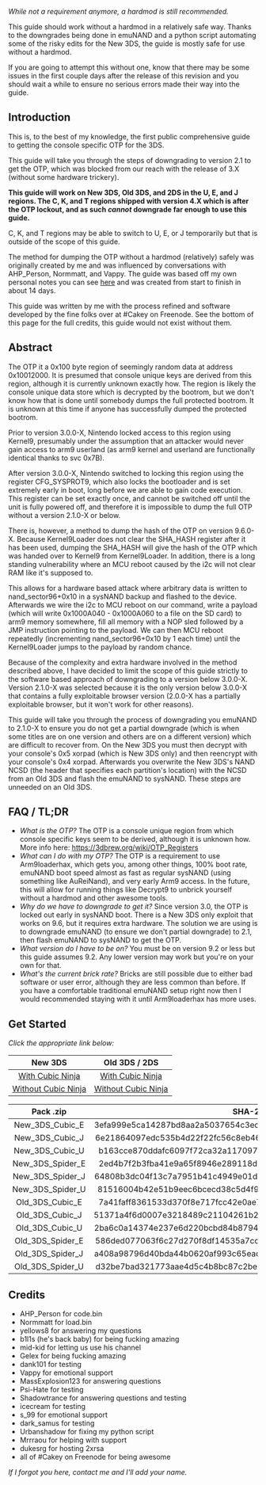 *While not a requirement anymore, a hardmod is still recommended.*

This guide should work without a hardmod in a relatively safe way. Thanks to the downgrades being done in emuNAND and a python script automating some of the risky edits for the New 3DS, the guide is mostly safe for use without a hardmod.

If you are going to attempt this without one, know that there may be some issues in the first couple days after the release of this revision and you should wait a while to ensure no serious errors made their way into the guide.

## Introduction

This is, to the best of my knowledge, the first public comprehensive guide to getting the console specific OTP for the 3DS.

This guide will take you through the steps of downgrading to version 2.1 to get the OTP, which was blocked from our reach with the release of 3.X (without some hardware trickery).

**This guide will work on New 3DS, Old 3DS, and 2DS in the U, E, and J regions. The C, K, and T regions shipped with version 4.X which is after the OTP lockout, and as such *cannot* downgrade far enough to use this guide.**

C, K, and T regions may be able to switch to U, E, or J temporarily but that is outside of the scope of this guide.

The method for dumping the OTP without a hardmod (relatively) safely was originally created by me and was influenced by conversations with AHP_Person, Normmatt, and Vappy. The guide was based off my own personal notes you can see [here](https://www.irccloud.com/pastebin/SfsLwHWS/OTP+Notes) and was created from start to finish in about 14 days.

This guide was written by me with the process refined and software developed by the fine folks over at #Cakey on Freenode. See the bottom of this page for the full credits, this guide would not exist without them.

## Abstract

The OTP it a 0x100 byte region of seemingly random data at address 0x10012000. It is presumed that console unique keys are derived from this region, although it is currently unknown exactly how. The region is likely the console unique data store which is decrypted by the bootrom, but we don't know how that is done until somebody dumps the full protected bootrom. It is unknown at this time if anyone has successfully dumped the protected bootrom.

Prior to version 3.0.0-X, Nintendo locked access to this region using Kernel9, presumably under the assumption that an attacker would never gain access to arm9 userland (as arm9 kernel and userland are functionally identical thanks to svc 0x7B).

After version 3.0.0-X, Nintendo switched to locking this region using the register CFG_SYSPROT9, which also locks the bootloader and is set extremely early in boot, long before we are able to gain code execution. This register can be set exactly once, and cannot be switched off until the unit is fully powered off, and therefore it is impossible to dump the full OTP without a version 2.1.0-X or below.

There is, however, a method to dump the hash of the OTP on version 9.6.0-X. Because Kernel9Loader does not clear the SHA_HASH register after it has been used, dumping the SHA_HASH will give the hash of the OTP which was handed over to Kernel9 from Kernel9Loader. In addition, there is a long standing vulnerability where an MCU reboot caused by the i2c will not clear RAM like it's supposed to.

This allows for a hardware based attack where arbitrary data is written to nand_sector96+0x10 in a sysNAND backup and flashed to the device. Afterwards we wire the i2c to MCU reboot on our command, write a payload (which will write 0x1000A040 - 0x1000A060 to a file on the SD card) to arm9 memory somewhere, fill all memory with a NOP sled followed by a JMP instruction pointing to the payload. We can then MCU reboot repeatedly (incrementing nand_sector96+0x10 by 1 each time) until the Kernel9Loader jumps to the payload by random chance.

Because of the complexity and extra hardware involved in the method described above, I have decided to limit the scope of this guide strictly to the software based approach of downgrading to a version below 3.0.0-X. Version 2.1.0-X was selected because it is the only version below 3.0.0-X that contains a fully exploitable browser version (2.0.0-X has a partially exploitable browser, but it won't work for other reasons).

This guide will take you through the process of downgrading you emuNAND to 2.1.0-X to ensure you do not get a partial downgrade (which is when some titles are on one version and others are on a different version) which are difficult to recover from. On the New 3DS you must then decrypt with your console's 0x5 xorpad (which is New 3DS only) and then reencrypt with your console's 0x4 xorpad. Afterwards you overwrite the New 3DS's NAND NCSD (the header that specifies each partition's location) with the NCSD from an Old 3DS and flash the emuNAND to sysNAND. These steps are unneeded on an Old 3DS.

## FAQ / TL;DR

+ *What is the OTP?*
  The OTP is a console unique region from which console specific keys seem to be derived, although it is unknown how. More info here: https://3dbrew.org/wiki/OTP_Registers
+ *What can I do with my OTP?*
  The OTP is a requirement to use Arm9loaderhax, which gets you, among other things, 100% boot rate, emuNAND boot speed almost as fast as regular sysNAND (using something like AuReiNand), and very early Arm9 access. In the future, this will allow for running things like Decrypt9 to unbrick yourself without a hardmod and other awesome tools.
+ *Why do we have to downgrade to get it?*
  Since version 3.0, the OTP is locked out early in sysNAND boot. There is a New 3DS only exploit that works on 9.6, but it requires extra hardware. The solution we are using is to downgrade emuNAND (to ensure we don't partial downgrade) to 2.1, then flash emuNAND to sysNAND to get the OTP.
+ *What version do I have to be on?*
  You must be on version 9.2 or less but this guide assumes 9.2. Any lower version may work but you're on your own for that.
+ *What's the current brick rate?*
  Bricks are still possible due to either bad software or user error, although they are less common than before. If you have a comfortable traditional emuNAND setup right now then I would recommended staying with it until Arm9loaderhax has more uses.

## Get Started

*Click the appropriate link below:*

New 3DS | Old 3DS / 2DS
:---: | :---:
[With Cubic Ninja](https://github.com/Plailect/OTP/blob/master/New_3DS_Cubic.md) | [With Cubic Ninja](https://github.com/Plailect/OTP/blob/master/Old_3DS_Cubic.md)
[Without Cubic Ninja](https://github.com/Plailect/OTP/blob/master/New_3DS_Spider.md) | [Without Cubic Ninja](https://github.com/Plailect/OTP/blob/master/Old_3DS_Spider.md)

Pack .zip | SHA-256
:---: | :---:
New_3DS_Cubic_E | 3efa999e5ca14287bd8aa2a5037654c3edca7c55728b5cd632eb4a2d08b50437
New_3DS_Cubic_J | 6e21864097edc535b4d22f22fc56c8eb46ec14c47791a6f3723a87bc964ec171
New_3DS_Cubic_U | b163cce870ddafc6097f72ca32a117097e4f84b84cfc1e07a01252305a56f38f
New_3DS_Spider_E | 2ed4b7f2b3fba41e9a65f8946e289118d1a9f5111832f7fe15403a3e736f2ac9
New_3DS_Spider_J | 64808b3dc04f13c7a7951b41c4949e01d5162e8544edb1e4ffd5399b1031ab06
New_3DS_Spider_U | 81516004b42e51b9eec6bcecd38c5d4f90e1216e0a7e0dc97fafe2194f5ae6c9
Old_3DS_Cubic_E | 7a41faff8361533d370f8e717fcc42e0ae789627fa305101476250c90ec1a2ab
Old_3DS_Cubic_J | 51371a4f6d0007e3218489c21104261b2e7dde75a98fda92185f3ce336923576
Old_3DS_Cubic_U | 2ba6c0a14374e237e6d220bcbd84b8794c4dc045b5c0723912e853ff8d393a9c
Old_3DS_Spider_E | 586ded077063f6c27d270f8df14535a7ccd326d595a304321764b236ddafe403
Old_3DS_Spider_J | a408a98796d40bda44b0620af993c65ead27945c422dbd877bb3cc309e5e792f
Old_3DS_Spider_U | d32be7bad321773aae4d5c4b8bc87c2beb84531bef7f8cb9f1266a947079d417

## Credits

+ AHP_Person for code.bin
+ Normmatt for load.bin
+ yellows8 for answering my questions
+ b1l1s (he's back baby) for being fucking amazing
+ mid-kid for letting us use his channel
+ Gelex for being fucking amazing
+ dank101 for testing
+ Vappy for emotional support
+ MassExplosion123 for answering questions
+ Psi-Hate for testing
+ Shadowtrance for answering questions and testing
+ icecream for testing
+ s_99 for emotional support
+ dark_samus for testing
+ Urbanshadow for fixing my python script
+ Mrrraou for helping with support
+ dukesrg for hosting 2xrsa
+ all of #Cakey on Freenode for being awesome

*If I forgot you here, contact me and I'll add your name.*
